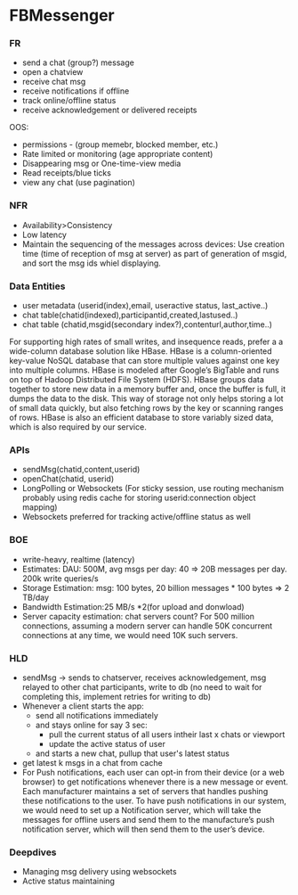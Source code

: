 # FBMessenger
### FR
* send a chat (group?) message
* open a chatview
* receive chat msg
* receive notifications if offline
* track online/offline status
* receive acknowledgement or delivered receipts

OOS:
* permissions - (group memebr, blocked member, etc.)
* Rate limited or monitoring (age appropriate content)
* Disappearing msg or One-time-view media
* Read receipts/blue ticks
* view any chat (use pagination)

### NFR
* Availability>Consistency
* Low latency
* Maintain the sequencing of the messages across devices: Use creation time (time of reception of msg at server) as part of generation of msgid, and sort the msg ids whiel displaying.
  
### Data Entities
* user metadata (userid(index),email, useractive status, last_active..)
* chat table(chatid(indexed),participantid,created,lastused..)
* chat table (chatid,msgid(secondary index?),contenturl,author,time..)
  
For supporting high rates of small writes, and insequence reads, prefer a a wide-column database solution like HBase. HBase is
a column-oriented key-value NoSQL database that can store multiple values against one key into
multiple columns. HBase is modeled after Google’s BigTable and runs on top of Hadoop Distributed
File System (HDFS). HBase groups data together to store new data in a memory buffer and, once the
buffer is full, it dumps the data to the disk. This way of storage not only helps storing a lot of small data
quickly, but also fetching rows by the key or scanning ranges of rows. HBase is also an efficient
database to store variably sized data, which is also required by our service.

### APIs
* sendMsg(chatid,content,userid)
* openChat(chatid, userid)
* LongPolling or Websockets (For sticky session, use routing mechanism probably using redis cache for storing userid:connection object mapping)
* Websockets preferred for tracking active/offline status as well

### BOE
* write-heavy, realtime (latency)
* Estimates: DAU: 500M, avg msgs per day: 40 => 20B messages per day. 200k write queries/s
* Storage Estimation: msg: 100 bytes, 20 billion messages * 100 bytes => 2 TB/day
* Bandwidth Estimation:25 MB/s *2(for upload and donwload)
* Server capacity estimation: chat servers count? For 500 million connections, assuming a modern server can handle 50K concurrent connections at any time, we would need 10K such servers.

### HLD
* sendMsg -> sends to chatserver, receives acknowledgement, msg relayed to other chat participants, write to db (no need to wait for completing this, implement retries for writing to db)
* Whenever a client starts the app:
  * send all notifications immediately
  * and stays online for say 3 sec:
    * pull the current status of all users intheir last x chats or viewport
    * update the active status of user
  * and starts a new chat, pullup that user's latest status
* get latest k msgs in a chat from cache
* For Push notifications, each user can opt-in from their device (or a web browser) to get notifications whenever there is a new message or event. Each manufacturer maintains a set of servers that handles
pushing these notifications to the user. To have push notifications in our system, we would need to set up a Notification server, which will take the messages for offline users and send them to the manufacture’s push notification server, which will then send them to the user’s device.

### Deepdives
* Managing msg delivery using websockets
* Active status maintaining


  
